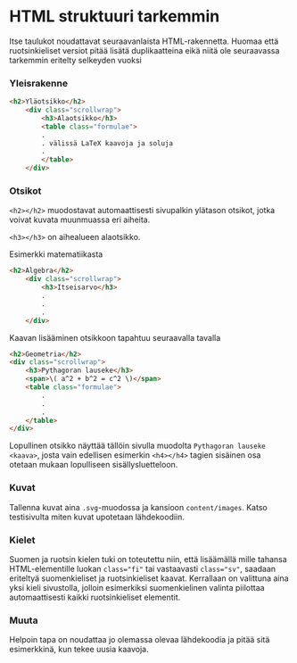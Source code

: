 # HTML struktuuri tarkemmin

Itse taulukot noudattavat seuraavanlaista HTML-rakennetta. Huomaa että ruotsinkieliset versiot pitää
lisätä duplikaatteina eikä niitä ole seuraavassa tarkemmin eritelty selkeyden vuoksi

### Yleisrakenne

```html
<h2>Yläotsikko</h2>
    <div class="scrollwrap">
        <h3>Alaotsikko</h3>
        <table class="formulae">
        .
        . välissä LaTeX kaavoja ja soluja
        .
        </table>
    </div>
```

### Otsikot

`<h2></h2>` muodostavat automaattisesti sivupalkin ylätason otsikot, jotka voivat kuvata muunmuassa eri aiheita.

`<h3></h3>` on aihealueen alaotsikko.

Esimerkki matematiikasta

```html
<h2>Algebra</h2>
    <div class="scrollwrap">
        <h3>Itseisarvo</h3>
        .
        .
        .
    </div>
```

Kaavan lisääminen otsikkoon tapahtuu seuraavalla tavalla
```html
<h2>Geometria</h2>
<div class="scrollwrap">
    <h3>Pythagoran lauseke</h3>
    <span>\( a^2 + b^2 = c^2 \)</span>
    <table class="formulae">
        .
        .
        .
    </table>
</div>
```

Lopullinen otsikko näyttää tällöin sivulla muodolta `Pythagoran lauseke <kaava>`, josta vain edellisen esimerkin `<h4></h4>`
tagien sisäinen osa otetaan mukaan lopulliseen sisällysluetteloon.

### Kuvat

Tallenna kuvat aina `.svg`-muodossa ja kansioon `content/images`. Katso testisivulta miten kuvat upotetaan lähdekoodiin.

### Kielet

Suomen ja ruotsin kielen tuki on toteutettu niin, että lisäämällä mille tahansa HTML-elementille luokan `class="fi"` tai vastaavasti
`class="sv"`, saadaan eriteltyä suomenkieliset ja ruotsinkieliset kaavat. Kerrallaan on valittuna aina yksi kieli sivustolla, jolloin esimerkiksi
suomenkielinen valinta piilottaa automaattisesti kaikki ruotsinkieliset elementit.

### Muuta

Helpoin tapa on noudattaa jo olemassa olevaa lähdekoodia ja pitää sitä esimerkkinä, kun tekee uusia kaavoja.
